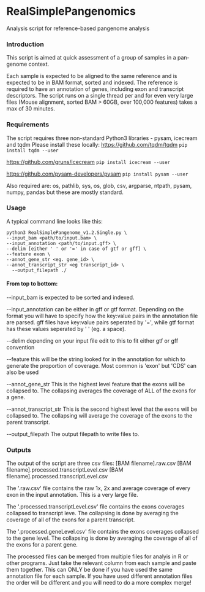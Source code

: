# RealSimplePangenomics
Analysis script for reference-based pangenome analysis

### Introduction
This script is aimed at quick assessment of a group of samples in a pan-genome context.

Each sample is expected to be aligned to the same reference and is expected to be in BAM format, sorted and indexed. 
The reference is required to have an annotation of genes, including exon and transcript descriptors.
The script runs on a single thread per and for even very large files (Mouse alignment, sorted BAM > 60GB, over 100,000 features) takes a max of 30 minutes.

### Requirements
The script requires three non-standard Python3 libraries - pysam, icecream and tqdm
Please install these locally:
https://github.com/tqdm/tqdm
`pip install tqdm --user`

https://github.com/gruns/icecream
`pip install icecream --user`

https://github.com/pysam-developers/pysam
`pip install pysam --user`

Also required are:
os, pathlib, sys, os, glob, csv, argparse, ntpath, pysam, numpy, pandas 
but these are mostly standard.

### Usage
A typical command line looks like this:
```
python3 RealSimplePangenome_v1.2.Single.py \
--input_bam <path/to/input.bam> \
--input_annotation <path/to/input.gff> \
--delim [either ' ' or '=' in case of gtf or gff] \
--feature exon \
--annot_gene_str <eg. gene_id> \
--annot_transcript_str <eg transcript_id> \
  --output_filepath ./
```
#### From top to bottom:

--input_bam      is expected to be sorted and indexed.

--input_annotation      can be either in gff or gtf format. Depending on the format you will have to specify how the key:value pairs in the annotation file are parsed. gff files have key:value pairs seperated by '=', while gtf format has these values seperated by ' ' (eg. a space).

--delim     depending on your input file edit to this to fit either gtf or gff convention

--feature     this will be the string looked for in the annotation for which to generate the proportion of coverage. Most common is 'exon' but 'CDS' can also be used

--annot_gene_str    This is the highest level feature that the exons will be collapsed to. The collapsing averages the coverage of ALL of the exons for a gene.

--annot_transcript_str     This is the second highest level that the exons will be collapsed to. The collapsing will average the coverage of the exons to the parent transcript.

--output_filepath     The output filepath to write files to.

### Outputs
The output of the script are three csv files:
  [BAM filename].raw.csv
  [BAM filename].processed.transcriptLevel.csv
  [BAM filename].processed.transcriptLevel.csv
  
The '.raw.csv' file contains the raw 1x, 2x and average coverage of every exon in the input annotation. This is a very large file.
  
The '.processed.transcriptLevel.csv' file contains the exons coverages collapsed to transcript leve. The collapsing is done by averaging the coverage of all of the exons for a parent transcript.
  
The '.processed.geneLevel.csv' file contains the exons coverages collapsed to the gene level. The collapsing is done by averaging the coverage of all of the exons for a parent gene. 

The processed files can be merged from multiple files for analyis in R or other programs. Just take the relevant column from each sample and paste them together. This can ONLY be done if you have used the same annotation file for each sample. If you have used different annotation files the order will be different and you will need to do a more complex merge!  


